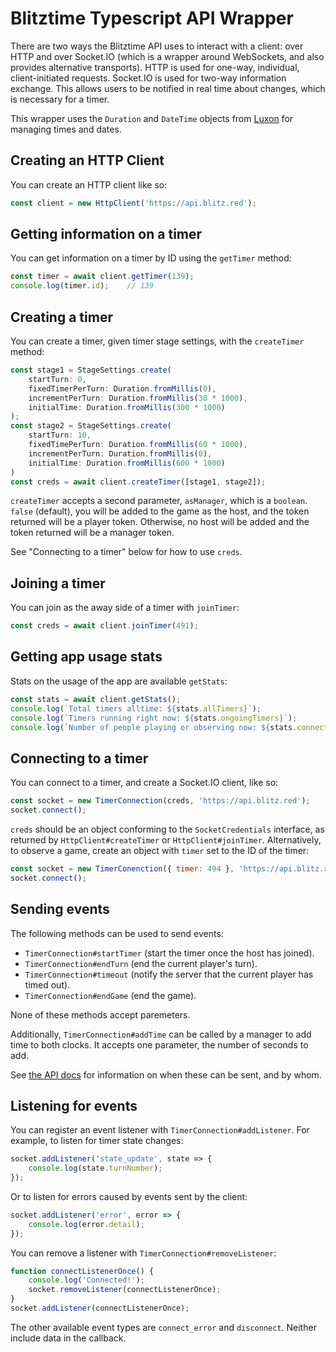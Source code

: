 # Blitztime Typescript API Wrapper

There are two ways the Blitztime API uses to interact with a client: over HTTP and over Socket.IO (which is a wrapper around WebSockets, and also provides alternative transports). HTTP is used for one-way, individual, client-initiated requests. Socket.IO is used for two-way information exchange. This allows users to be notified in real time about changes, which is necessary for a timer.

This wrapper uses the `Duration` and `DateTime` objects from [Luxon](https://moment.github.io/luxon/) for managing times and dates.

## Creating an HTTP Client

You can create an HTTP client like so:
```js
const client = new HttpClient('https://api.blitz.red');
```

## Getting information on a timer

You can get information on a timer by ID using the `getTimer` method:
```js
const timer = await client.getTimer(139);
console.log(timer.id);    // 139
```

## Creating a timer

You can create a timer, given timer stage settings, with the `createTimer` method:
```js
const stage1 = StageSettings.create(
    startTurn: 0,
    fixedTimerPerTurn: Duration.fromMillis(0),
    incrementPerTurn: Duration.fromMillis(30 * 1000),
    initialTime: Duration.fromMillis(300 * 1000)
);
const stage2 = StageSettings.create(
    startTurn: 10,
    fixedTimePerTurn: Duration.fromMillis(60 * 1000),
    incrementPerTurn: Duration.fromMillis(0),
    initialTime: Duration.fromMillis(600 * 1000)
)
const creds = await client.createTimer([stage1, stage2]);
```
`createTimer` accepts a second parameter, `asManager`, which is a `boolean`. ``false`` (default), you will be added to the game as the host, and the token returned will be a player token. Otherwise, no host will be added and the token returned will be a manager token.

See "Connecting to a timer" below for how to use `creds`.

## Joining a timer

You can join as the away side of a timer with `joinTimer`:
```js
const creds = await client.joinTimer(491);
```

## Getting app usage stats

Stats on the usage of the app are available `getStats`:
```js
const stats = await client.getStats();
console.log(`Total timers alltime: ${stats.allTimers}`);
console.log(`Timers running right now: ${stats.ongoingTimers}`);
console.log(`Number of people playing or observing now: ${stats.connected}`);
```

## Connecting to a timer

You can connect to a timer, and create a Socket.IO client, like so:
```js
const socket = new TimerConnection(creds, 'https://api.blitz.red');
socket.connect();
```
`creds` should be an object conforming to the `SocketCredentials` interface, as returned by `HttpClient#createTimer` or `HttpClient#joinTimer`. Alternatively, to observe a game, create an object with `timer` set to the ID of the timer:
```js
const socket = new TimerConenction({ timer: 494 }, 'https://api.blitz.red');
socket.connect();
```

## Sending events

The following methods can be used to send events:
- `TimerConnection#startTimer` (start the timer once the host has joined).
- `TimerConnection#endTurn` (end the current player's turn).
- `TimerConnection#timeout` (notify the server that the current player has timed out).
- `TimerConnection#endGame` (end the game).

None of these methods accept paremeters.

Additionally, `TimerConnection#addTime` can be called by a manager to add time to both clocks. It accepts one parameter, the number of seconds to add.

See [the API docs](https://blitztime.github.io/server/events.html#client-sent-events) for information on when these can be sent, and by whom.

## Listening for events

You can register an event listener with `TimerConnection#addListener`. For example, to listen for timer state changes:
```js
socket.addListener('state_update', state => {
    console.log(state.turnNumber);
});
```
Or to listen for errors caused by events sent by the client:
```js
socket.addListener('error', error => {
    console.log(error.detail);
});
```
You can remove a listener with `TimerConnection#removeListener`:
```js
function connectListenerOnce() {
    console.log('Connected!');
    socket.removeListener(connectListenerOnce);
}
socket.addListener(connectListenerOnce);
```
The other available event types are `connect_error` and `disconnect`. Neither include data in the callback.
